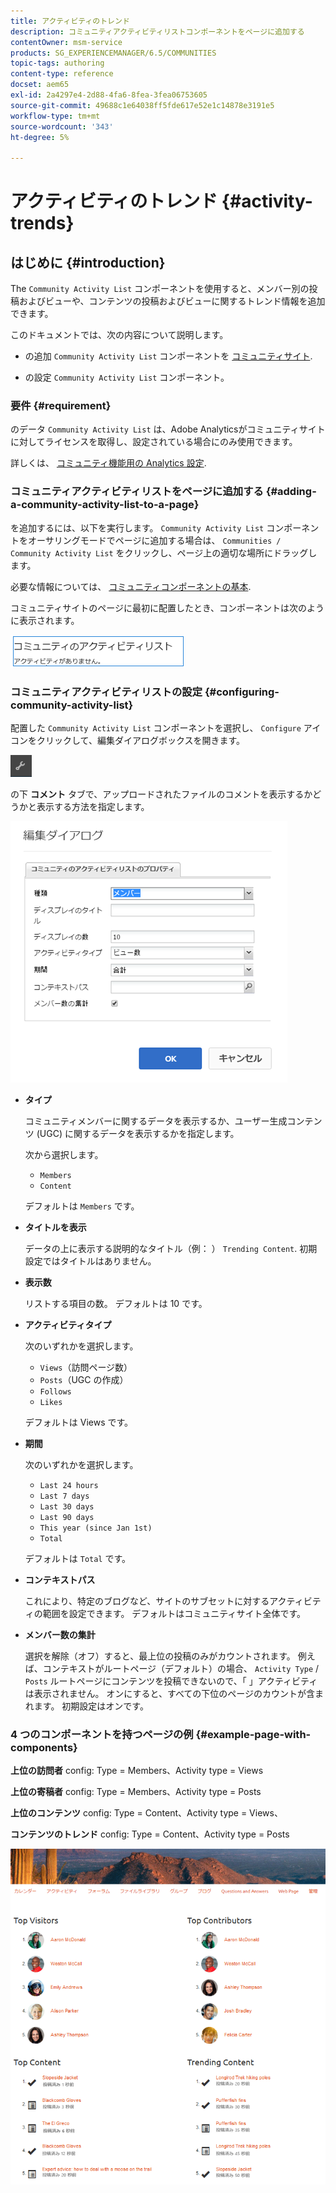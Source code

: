```yaml
---
title: アクティビティのトレンド
description: コミュニティアクティビティリストコンポーネントをページに追加する
contentOwner: msm-service
products: SG_EXPERIENCEMANAGER/6.5/COMMUNITIES
topic-tags: authoring
content-type: reference
docset: aem65
exl-id: 2a4297e4-2d88-4fa6-8fea-3fea06753605
source-git-commit: 49688c1e64038ff5fde617e52e1c14878e3191e5
workflow-type: tm+mt
source-wordcount: '343'
ht-degree: 5%

---
```


# アクティビティのトレンド {#activity-trends}

## はじめに {#introduction}

The `Community Activity List` コンポーネントを使用すると、メンバー別の投稿およびビューや、コンテンツの投稿およびビューに関するトレンド情報を追加できます。

このドキュメントでは、次の内容について説明します。

* の追加 `Community Activity List` コンポーネントを [コミュニティサイト](/help/communities/overview.md#community-sites).

* の設定 `Community Activity List` コンポーネント。

### 要件 {#requirement}

のデータ `Community Activity List` は、Adobe Analyticsがコミュニティサイトに対してライセンスを取得し、設定されている場合にのみ使用できます。

詳しくは、 [コミュニティ機能用の Analytics 設定](/help/communities/analytics.md).

### コミュニティアクティビティリストをページに追加する {#adding-a-community-activity-list-to-a-page}

を追加するには、以下を実行します。 `Community Activity List` コンポーネントをオーサリングモードでページに追加する場合は、 `Communities / Community Activity List` をクリックし、ページ上の適切な場所にドラッグします。

必要な情報については、 [コミュニティコンポーネントの基本](/help/communities/basics.md).

コミュニティサイトのページに最初に配置したとき、コンポーネントは次のように表示されます。

![community-activity](assets/community-activity.png)

### コミュニティアクティビティリストの設定  {#configuring-community-activity-list}

配置した `Community Activity List` コンポーネントを選択し、 `Configure` アイコンをクリックして、編集ダイアログボックスを開きます。

![設定](assets/configure-new.png)

の下 **コメント** タブで、アップロードされたファイルのコメントを表示するかどうかと表示する方法を指定します。

![プロパティ](assets/activity-list-properties.png)

* **タイプ**

  コミュニティメンバーに関するデータを表示するか、ユーザー生成コンテンツ (UGC) に関するデータを表示するかを指定します。

  次から選択します。

   * `Members`
   * `Content`

  デフォルトは `Members` です。

* **タイトルを表示**

  データの上に表示する説明的なタイトル（例： ） `Trending Content`.
初期設定ではタイトルはありません。

* **表示数**

  リストする項目の数。
デフォルトは 10 です。

* **アクティビティタイプ**

  次のいずれかを選択します。

   * `Views`（訪問ページ数）
   * `Posts`（UGC の作成）
   * `Follows`
   * `Likes`

  デフォルトは Views です。

* **期間**

  次のいずれかを選択します。

   * `Last 24 hours`
   * `Last 7 days`
   * `Last 30 days`
   * `Last 90 days`
   * `This year (since Jan 1st)`
   * `Total`

  デフォルトは `Total` です。

* **コンテキストパス**

  これにより、特定のブログなど、サイトのサブセットに対するアクティビティの範囲を設定できます。
デフォルトはコミュニティサイト全体です。

* **メンバー数の集計**

  選択を解除（オフ）すると、最上位の投稿のみがカウントされます。 例えば、コンテキストがルートページ（デフォルト）の場合、 `Activity Type` / `Posts` ルートページにコンテンツを投稿できないので、「 」アクティビティは表示されません。 オンにすると、すべての下位のページのカウントが含まれます。
初期設定はオンです。

### 4 つのコンポーネントを持つページの例 {#example-page-with-components}

**上位の訪問者** config: Type = Members、Activity type = Views

**上位の寄稿者** config: Type = Members、Activity type = Posts

**上位のコンテンツ** config: Type = Content、Activity type = Views、

**コンテンツのトレンド** config: Type = Content、Activity type = Posts

![components](assets/activity-list-components.png)
